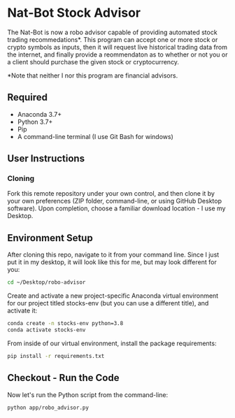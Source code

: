 # Nat-Bot Stock Advisor
The Nat-Bot is now a robo advisor capable of providing automated stock trading recommedations*. This program can accept one or more stock or crypto symbols as inputs, then it will request live historical trading data from the internet, and finally provide a reommendaton as to whether or not you or a client should purchase the given stock or cryptocurrency.

*Note that neither I nor this program are financial advisors.

## Required
+ Anaconda 3.7+
+ Python 3.7+
+ Pip
+ A command-line terminal (I use Git Bash for windows)

## User Instructions
### Cloning
Fork this remote repository under your own control, and then clone it by your own preferences (ZIP folder, command-line, or using GitHub Desktop software). Upon completion, choose a familiar download location - I use my Desktop. 

## Environment Setup
After cloning this repo, navigate to it from your command line. Since I just put it in my desktop, it will look like this for me, but may look different for you:
```sh
cd ~/Desktop/robo-advisor
```
Create and activate a new project-specific Anaconda virtual environment for our project titled stocks-env (but you can use a different title), and activate it:
```sh
conda create -n stocks-env python=3.8
conda activate stocks-env
```
From inside of our virtual environment, install the package requirements:
```sh
pip install -r requirements.txt
```

## Checkout - Run the Code
Now let's run the Python script from the command-line:
```sh
python app/robo_advisor.py
```